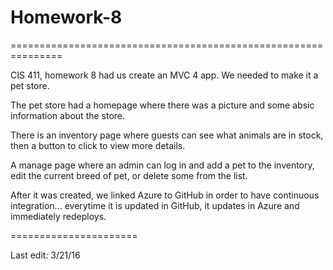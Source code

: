 # Homework-8

===============================================================

CIS 411, homework 8 had us create an MVC 4 app. We needed to make it a pet store.

The pet store had a homepage where there was a picture and some absic information about the store.

There is an inventory page where guests can see what animals are in stock, then a button to click to view more details.

A manage page where an admin can log in and add a pet to the inventory, edit the current breed of pet, or delete some from the list.

After it was created, we linked Azure to GitHub in order to have continuous integration... everytime it is updated in GitHub, it updates in Azure and immediately redeploys.

======================

Last edit: 3/21/16